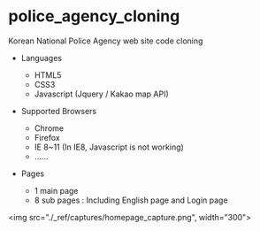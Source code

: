 # police_agency_cloning
Korean National Police Agency web site code cloning

* Languages
  - HTML5 
  - CSS3 
  - Javascript (Jquery / Kakao map API)
   
* Supported Browsers
  - Chrome 
  - Firefox
  - IE 8~11 (In IE8, Javascript is not working)
  - ......

* Pages 
  - 1 main page
  - 8 sub pages : Including English page and Login page
  


<img src="./_ref/captures/homepage_capture.png", width="300">


